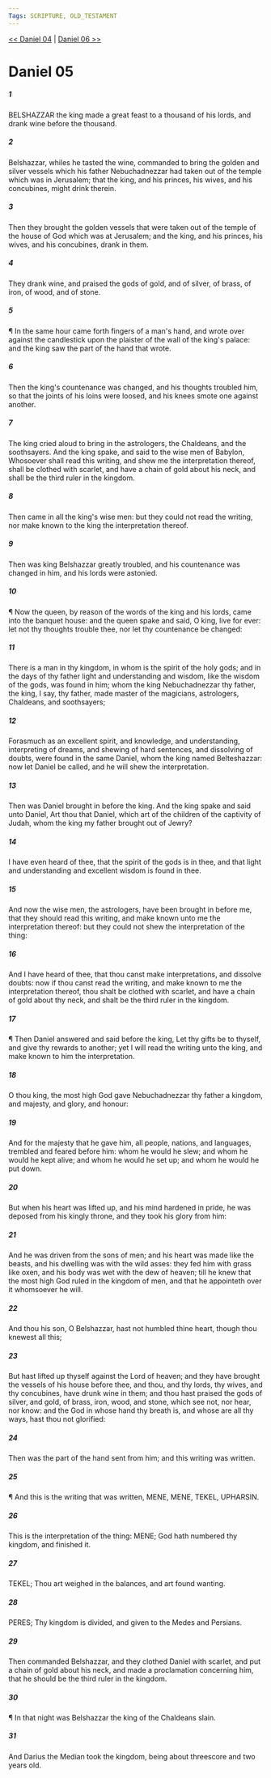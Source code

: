 ```yaml
---
Tags: SCRIPTURE, OLD_TESTAMENT
---
```


[<< Daniel 04](OLD_TESTAMENT/27_Daniel/Daniel_04.md) | [Daniel 06 >>](OLD_TESTAMENT/27_Daniel/Daniel_06.md)

# Daniel 05

##### 1

BELSHAZZAR the king made a great feast to a thousand of his lords, and drank wine before the thousand.

##### 2

Belshazzar, whiles he tasted the wine, commanded to bring the golden and silver vessels which his father Nebuchadnezzar had taken out of the temple which was in Jerusalem; that the king, and his princes, his wives, and his concubines, might drink therein.

##### 3

Then they brought the golden vessels that were taken out of the temple of the house of God which was at Jerusalem; and the king, and his princes, his wives, and his concubines, drank in them.

##### 4

They drank wine, and praised the gods of gold, and of silver, of brass, of iron, of wood, and of stone.

##### 5

¶ In the same hour came forth fingers of a man's hand, and wrote over against the candlestick upon the plaister of the wall of the king's palace: and the king saw the part of the hand that wrote.

##### 6

Then the king's countenance was changed, and his thoughts troubled him, so that the joints of his loins were loosed, and his knees smote one against another.

##### 7

The king cried aloud to bring in the astrologers, the Chaldeans, and the soothsayers. And the king spake, and said to the wise men of Babylon, Whosoever shall read this writing, and shew me the interpretation thereof, shall be clothed with scarlet, and have a chain of gold about his neck, and shall be the third ruler in the kingdom.

##### 8

Then came in all the king's wise men: but they could not read the writing, nor make known to the king the interpretation thereof.

##### 9

Then was king Belshazzar greatly troubled, and his countenance was changed in him, and his lords were astonied.

##### 10

¶ Now the queen, by reason of the words of the king and his lords, came into the banquet house: and the queen spake and said, O king, live for ever: let not thy thoughts trouble thee, nor let thy countenance be changed:

##### 11

There is a man in thy kingdom, in whom is the spirit of the holy gods; and in the days of thy father light and understanding and wisdom, like the wisdom of the gods, was found in him; whom the king Nebuchadnezzar thy father, the king, I say, thy father, made master of the magicians, astrologers, Chaldeans, and soothsayers;

##### 12

Forasmuch as an excellent spirit, and knowledge, and understanding, interpreting of dreams, and shewing of hard sentences, and dissolving of doubts, were found in the same Daniel, whom the king named Belteshazzar: now let Daniel be called, and he will shew the interpretation.

##### 13

Then was Daniel brought in before the king. And the king spake and said unto Daniel, Art thou that Daniel, which art of the children of the captivity of Judah, whom the king my father brought out of Jewry?

##### 14

I have even heard of thee, that the spirit of the gods is in thee, and that light and understanding and excellent wisdom is found in thee.

##### 15

And now the wise men, the astrologers, have been brought in before me, that they should read this writing, and make known unto me the interpretation thereof: but they could not shew the interpretation of the thing:

##### 16

And I have heard of thee, that thou canst make interpretations, and dissolve doubts: now if thou canst read the writing, and make known to me the interpretation thereof, thou shalt be clothed with scarlet, and have a chain of gold about thy neck, and shalt be the third ruler in the kingdom.

##### 17

¶ Then Daniel answered and said before the king, Let thy gifts be to thyself, and give thy rewards to another; yet I will read the writing unto the king, and make known to him the interpretation.

##### 18

O thou king, the most high God gave Nebuchadnezzar thy father a kingdom, and majesty, and glory, and honour:

##### 19

And for the majesty that he gave him, all people, nations, and languages, trembled and feared before him: whom he would he slew; and whom he would he kept alive; and whom he would he set up; and whom he would he put down.

##### 20

But when his heart was lifted up, and his mind hardened in pride, he was deposed from his kingly throne, and they took his glory from him:

##### 21

And he was driven from the sons of men; and his heart was made like the beasts, and his dwelling was with the wild asses: they fed him with grass like oxen, and his body was wet with the dew of heaven; till he knew that the most high God ruled in the kingdom of men, and that he appointeth over it whomsoever he will.

##### 22

And thou his son, O Belshazzar, hast not humbled thine heart, though thou knewest all this;

##### 23

But hast lifted up thyself against the Lord of heaven; and they have brought the vessels of his house before thee, and thou, and thy lords, thy wives, and thy concubines, have drunk wine in them; and thou hast praised the gods of silver, and gold, of brass, iron, wood, and stone, which see not, nor hear, nor know: and the God in whose hand thy breath is, and whose are all thy ways, hast thou not glorified:

##### 24

Then was the part of the hand sent from him; and this writing was written.

##### 25

¶ And this is the writing that was written, MENE, MENE, TEKEL, UPHARSIN.

##### 26

This is the interpretation of the thing: MENE; God hath numbered thy kingdom, and finished it.

##### 27

TEKEL; Thou art weighed in the balances, and art found wanting.

##### 28

PERES; Thy kingdom is divided, and given to the Medes and Persians.

##### 29

Then commanded Belshazzar, and they clothed Daniel with scarlet, and put a chain of gold about his neck, and made a proclamation concerning him, that he should be the third ruler in the kingdom.

##### 30

¶ In that night was Belshazzar the king of the Chaldeans slain.

##### 31

And Darius the Median took the kingdom, being about threescore and two years old.
